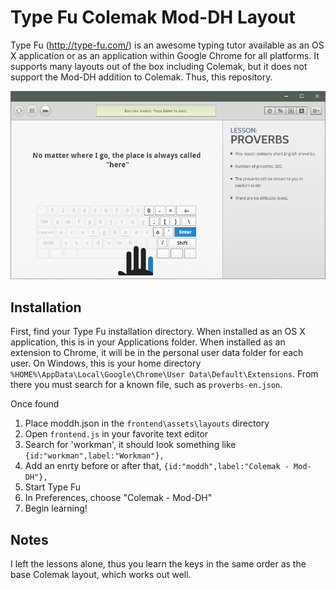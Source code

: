 Type Fu Colemak Mod-DH Layout
=============================

Type Fu (http://type-fu.com/) is an awesome typing tutor available as an OS X
application or as an application within Google Chrome for all platforms. It
supports many layouts out of the box including Colemak, but it does not support
the Mod-DH addition to Colemak. Thus, this repository.

![Type Fu Screen Shot](https://github.com/jcowgar/type-fu-mod-dh/blob/master/screen-shot.png)

Installation
------------

First, find your Type Fu installation directory. When installed as an OS X
application, this is in your Applications folder. When installed as an
extension to Chrome, it will be in the personal user data folder for each user.
On Windows, this is your home directory
`%HOME%\AppData\Local\Google\Chrome\User Data\Default\Extensions`. From there
you must search for a known file, such as `proverbs-en.json`.

Once found

1. Place moddh.json in the `frontend\assets\layouts` directory
2. Open `frontend.js` in your favorite text editor
3. Search for 'workman', it should look something like `{id:"workman",label:"Workman"},`
4. Add an enrty before or after that, `{id:"moddh",label:"Colemak - Mod-DH"},`
5. Start Type Fu
6. In Preferences, choose "Colemak - Mod-DH"
7. Begin learning!

Notes
-----

I left the lessons alone, thus you learn the keys in the same order
as the base Colemak layout, which works out well.
